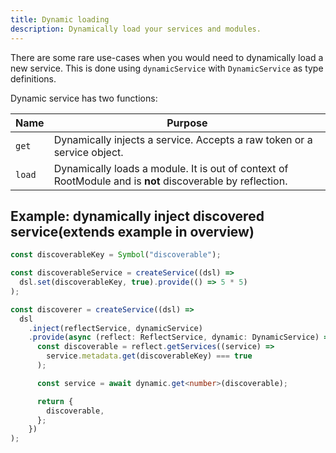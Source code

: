 ```yaml
---
title: Dynamic loading
description: Dynamically load your services and modules.
---
```


There are some rare use-cases when you would need to dynamically load a new
service. This is done using `dynamicService` with `DynamicService` as type
definitions.

Dynamic service has two functions:

| Name   | Purpose                                                                                                   |
| ------ | --------------------------------------------------------------------------------------------------------- |
| `get`  | Dynamically injects a service. Accepts a raw token or a service object.                                   |
| `load` | Dynamically loads a module. It is out of context of RootModule and is **not** discoverable by reflection. |

## Example: dynamically inject discovered service(extends example in overview)

```ts
const discoverableKey = Symbol("discoverable");

const discoverableService = createService((dsl) =>
  dsl.set(discoverableKey, true).provide(() => 5 * 5)
);

const discoverer = createService((dsl) =>
  dsl
    .inject(reflectService, dynamicService)
    .provide(async (reflect: ReflectService, dynamic: DynamicService) => {
      const discoverable = reflect.getServices((service) =>
        service.metadata.get(discoverableKey) === true
      );

      const service = await dynamic.get<number>(discoverable);

      return {
        discoverable,
      };
    })
);
```
